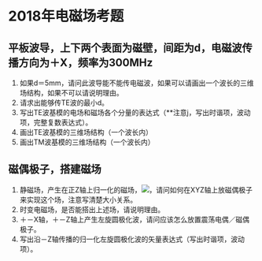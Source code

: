 # 2018年电磁场考题
## 平板波导，上下两个表面为**磁壁**，间距为d，电磁波传播方向为＋X，频率为300MHz
1. 如果d＝5mm，请问此波导能不能传电磁波，如果可以请画出一个波长的三维场结构，如果不可以请说明理由。
2. 请求出能够传TE波的最小d。
3. 写出TE波基模的电场和磁场各个分量的表达式（**注意j，写出时谐项，波动项，完整复数表达式）。
4. 画出TE波基模的三维场结构（一个波长内）
5. 画出TM波基模的三维场结构（一个波长内）

## 磁偶极子，搭建磁场
1. 静磁场，产生在正Z轴上归一化的磁场，![](http://latex.codecogs.com/gif.latex?\\frac{\bold{H}}{|H|}=\frac{\sqrt{3}}{3}\bold{x}+\frac{\sqrt{3}}{3}\bold{y}+\frac{\sqrt{3}}{3}\bold{z})，请问如何在XYZ轴上放磁偶极子来实现这个场，注意写清楚大小关系。
2. 时变电磁场，是否能搭出上述场，请说明理由。
3. ＋－X轴，＋－Z轴上产生左旋圆极化波，请问应该怎么放置震荡电偶／磁偶极子。
4. 写出沿－Z轴传播的归一化左旋圆极化波的矢量表达式（写出时谐项，波动项）。
